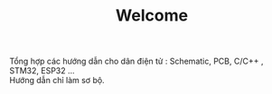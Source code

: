 ﻿---
layout: default
title: Welcome
---



Tổng hợp các hướng dẫn cho dân điện tử : Schematic, PCB, C/C++ , STM32, ESP32 ...  
Hướng dẫn chỉ làm sơ bộ.
